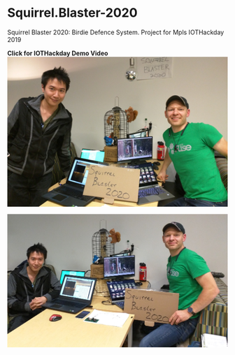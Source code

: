 # Squirrel.Blaster-2020
Squirrel Blaster 2020: Birdie Defence System.  Project for Mpls IOTHackday 2019

**Click for IOTHackday Demo Video**
[![Video](https://github.com/rashaunny/Squirrel.Blaster-2020/blob/master/Pics/Squirrel%20Blaster%202020%20Team%201.jpg)](http://www.youtube.com/watch?v=rdaf74yyJbg "IOTHackday Demo Video")

![Image2](https://github.com/rashaunny/Squirrel.Blaster-2020/blob/master/Pics/Squirrel%20Blaster%202020%20Team%202.jpg)
